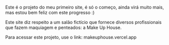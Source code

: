 Este é o projeto do meu primeiro site, é só o começo, ainda virá muito mais, mas estou bem feliz com este progresso :)

Este site diz respeito a um salão fictício que fornece diversos profissionais que fazem maquiagem e penteados: a Make Up House.

Para acessar este projeto, use o link: makeuphouse.vercel.app